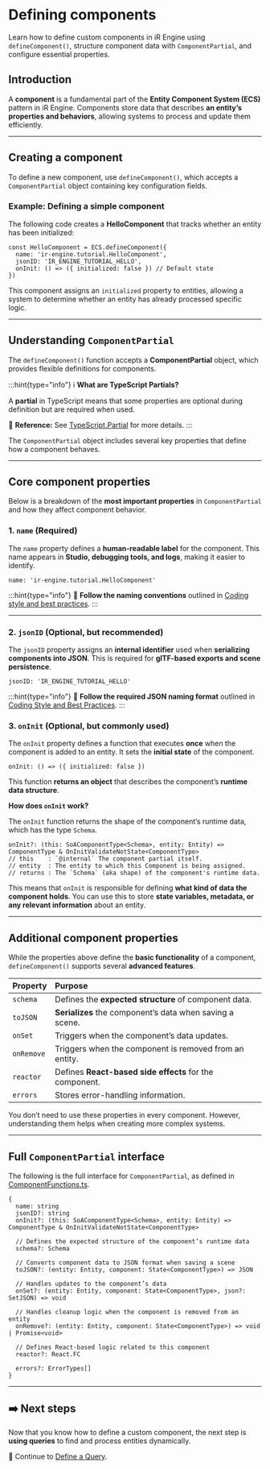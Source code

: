# Defining components

Learn how to define custom components in iR Engine using `defineComponent()`, structure component data with `ComponentPartial`, and configure essential properties.

## Introduction

A **component** is a fundamental part of the **Entity Component System (ECS)** pattern in iR Engine. Components store data that describes **an entity’s properties and behaviors**, allowing systems to process and update them efficiently.

***

## Creating a component

To define a new component, use `defineComponent()`, which accepts a `ComponentPartial` object containing key configuration fields.

### Example: Defining a simple component

The following code creates a **HelloComponent** that tracks whether an entity has been initialized:

```tsx
const HelloComponent = ECS.defineComponent({
  name: 'ir-engine.tutorial.HelloComponent',
  jsonID: 'IR_ENGINE_TUTORIAL_HELLO',
  onInit: () => ({ initialized: false }) // Default state
})
```

This component assigns an `initialized` property to entities, allowing a system to determine whether an entity has already processed specific logic.

***

## Understanding `ComponentPartial`

The `defineComponent()` function accepts a **ComponentPartial** object, which provides flexible definitions for components.

:::hint{type="info"}
ℹ️  **What are TypeScript Partials?**

A **partial** in TypeScript means that some properties are optional during definition but are required when used.

📌 **Reference:** See [TypeScript.Partial](https://www.typescriptlang.org/docs/handbook/utility-types.html#partialtype) for more details.
:::

The `ComponentPartial` object includes several key properties that define how a component behaves.

***

## Core component properties

Below is a breakdown of the **most important properties** in `ComponentPartial` and how they affect component behavior.

### 1. `name` (Required)

The `name` property defines a **human-readable label** for the component. This name appears in **Studio, debugging tools, and logs**, making it easier to identify.

```tsx
name: 'ir-engine.tutorial.HelloComponent'
```

:::hint{type="info"}
📌 **Follow the naming conventions** outlined in [Coding style and best practices](./01_styling_code.md).
:::

***

### 2. `jsonID` (Optional, but recommended)

The `jsonID` property assigns an **internal identifier** used when **serializing components into JSON**. This is required for **glTF-based exports and scene persistence**.

```tsx
jsonID: 'IR_ENGINE_TUTORIAL_HELLO'
```

:::hint{type="info"}
📌 **Follow the required JSON naming format** outlined in [Coding Style and Best Practices](https://www.notion.so/styling#jsonid-naming-requirements).
:::

### 3. `onInit` (Optional, but commonly used)

The `onInit` property defines a function that executes **once** when the component is added to an entity. It sets the **initial state** of the component.

```tsx
onInit: () => ({ initialized: false })
```

This function **returns an object** that describes the component’s **runtime data structure**.

**How does **`onInit`** work?**

The `onInit` function returns the shape of the component’s runtime data, which has the type `Schema`.

```tsx
onInit?: (this: SoAComponentType<Schema>, entity: Entity) => ComponentType & OnInitValidateNotState<ComponentType>
// this    : `@internal` The component partial itself.
// entity  : The entity to which this Component is being assigned.
// returns : The `Schema` (aka shape) of the component's runtime data.
```

This means that `onInit` is responsible for defining **what kind of data the component holds**. You can use this to store **state variables, metadata, or any relevant information** about an entity.

***

## Additional component properties

While the properties above define the **basic functionality** of a component, `defineComponent()` supports several **advanced features**.

| **Property** | **Purpose**                                              |
| :----------- | :------------------------------------------------------- |
| `schema`     | Defines the **expected structure** of component data.    |
| `toJSON`     | **Serializes** the component’s data when saving a scene. |
| `onSet`      | Triggers when the component’s data updates.              |
| `onRemove`   | Triggers when the component is removed from an entity.   |
| `reactor`    | Defines **React-based side effects** for the component.  |
| `errors`     | Stores error-handling information.                       |

You don’t need to use these properties in every component. However, understanding them helps when creating more complex systems.

***

## Full `ComponentPartial` interface

The following is the full interface for `ComponentPartial`, as defined in <a href="https://github.com/ir-engine/ir-engine/blob/dev/packages/ecs/src/ComponentFunctions.ts" target="_blank">ComponentFunctions.ts</a>.

```tsx
{
  name: string
  jsonID?: string
  onInit?: (this: SoAComponentType<Schema>, entity: Entity) => ComponentType & OnInitValidateNotState<ComponentType>

  // Defines the expected structure of the component’s runtime data
  schema?: Schema

  // Converts component data to JSON format when saving a scene
  toJSON?: (entity: Entity, component: State<ComponentType>) => JSON

  // Handles updates to the component’s data
  onSet?: (entity: Entity, component: State<ComponentType>, json?: SetJSON) => void

  // Handles cleanup logic when the component is removed from an entity
  onRemove?: (entity: Entity, component: State<ComponentType>) => void | Promise<void>

  // Defines React-based logic related to this component
  reactor?: React.FC

  errors?: ErrorTypes[]
}
```

***

## ➡️  Next steps

Now that you know how to define a custom component, the next step is **using queries** to find and process entities dynamically.

📌 Continue to [Define a Query](./../02_hello_world/05_query.md).
